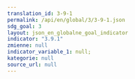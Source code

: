 ```yaml
---
translation_id: 3-9-1
permalink: /api/en/global/3/3-9-1.json
sdg_goal: 3
layout: json_en_globalne_goal_indicator
indicator: "3.9.1"
zmienne: null
indicator_variable_1: null;
kategorie: null
source_url: null
---
```

